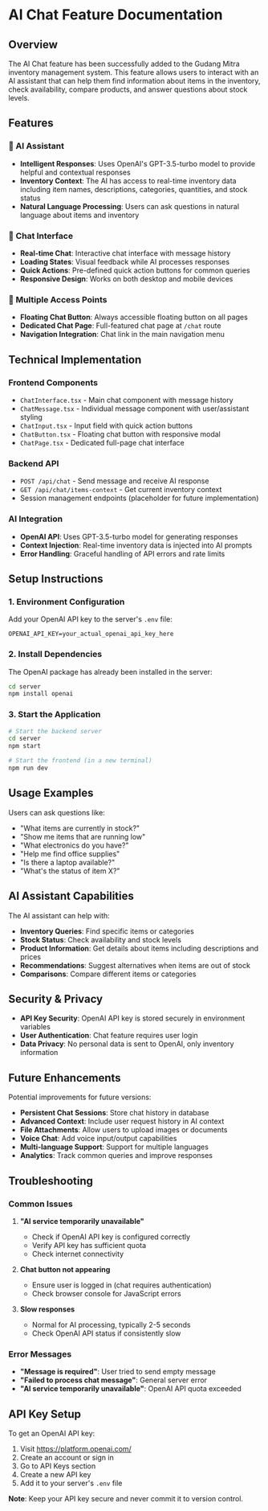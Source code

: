 # AI Chat Feature Documentation

## Overview

The AI Chat feature has been successfully added to the Gudang Mitra inventory management system. This feature allows users to interact with an AI assistant that can help them find information about items in the inventory, check availability, compare products, and answer questions about stock levels.

## Features

### 🤖 AI Assistant
- **Intelligent Responses**: Uses OpenAI's GPT-3.5-turbo model to provide helpful and contextual responses
- **Inventory Context**: The AI has access to real-time inventory data including item names, descriptions, categories, quantities, and stock status
- **Natural Language Processing**: Users can ask questions in natural language about items and inventory

### 💬 Chat Interface
- **Real-time Chat**: Interactive chat interface with message history
- **Loading States**: Visual feedback while AI processes responses
- **Quick Actions**: Pre-defined quick action buttons for common queries
- **Responsive Design**: Works on both desktop and mobile devices

### 🎯 Multiple Access Points
- **Floating Chat Button**: Always accessible floating button on all pages
- **Dedicated Chat Page**: Full-featured chat page at `/chat` route
- **Navigation Integration**: Chat link in the main navigation menu

## Technical Implementation

### Frontend Components
- `ChatInterface.tsx` - Main chat component with message history
- `ChatMessage.tsx` - Individual message component with user/assistant styling
- `ChatInput.tsx` - Input field with quick action buttons
- `ChatButton.tsx` - Floating chat button with responsive modal
- `ChatPage.tsx` - Dedicated full-page chat interface

### Backend API
- `POST /api/chat` - Send message and receive AI response
- `GET /api/chat/items-context` - Get current inventory context
- Session management endpoints (placeholder for future implementation)

### AI Integration
- **OpenAI API**: Uses GPT-3.5-turbo model for generating responses
- **Context Injection**: Real-time inventory data is injected into AI prompts
- **Error Handling**: Graceful handling of API errors and rate limits

## Setup Instructions

### 1. Environment Configuration
Add your OpenAI API key to the server's `.env` file:
```
OPENAI_API_KEY=your_actual_openai_api_key_here
```

### 2. Install Dependencies
The OpenAI package has already been installed in the server:
```bash
cd server
npm install openai
```

### 3. Start the Application
```bash
# Start the backend server
cd server
npm start

# Start the frontend (in a new terminal)
npm run dev
```

## Usage Examples

Users can ask questions like:
- "What items are currently in stock?"
- "Show me items that are running low"
- "What electronics do you have?"
- "Help me find office supplies"
- "Is there a laptop available?"
- "What's the status of item X?"

## AI Assistant Capabilities

The AI assistant can help with:
- **Inventory Queries**: Find specific items or categories
- **Stock Status**: Check availability and stock levels
- **Product Information**: Get details about items including descriptions and prices
- **Recommendations**: Suggest alternatives when items are out of stock
- **Comparisons**: Compare different items or categories

## Security & Privacy

- **API Key Security**: OpenAI API key is stored securely in environment variables
- **User Authentication**: Chat feature requires user login
- **Data Privacy**: No personal data is sent to OpenAI, only inventory information

## Future Enhancements

Potential improvements for future versions:
- **Persistent Chat Sessions**: Store chat history in database
- **Advanced Context**: Include user request history in AI context
- **File Attachments**: Allow users to upload images or documents
- **Voice Chat**: Add voice input/output capabilities
- **Multi-language Support**: Support for multiple languages
- **Analytics**: Track common queries and improve responses

## Troubleshooting

### Common Issues

1. **"AI service temporarily unavailable"**
   - Check if OpenAI API key is configured correctly
   - Verify API key has sufficient quota
   - Check internet connectivity

2. **Chat button not appearing**
   - Ensure user is logged in (chat requires authentication)
   - Check browser console for JavaScript errors

3. **Slow responses**
   - Normal for AI processing, typically 2-5 seconds
   - Check OpenAI API status if consistently slow

### Error Messages
- **"Message is required"**: User tried to send empty message
- **"Failed to process chat message"**: General server error
- **"AI service temporarily unavailable"**: OpenAI API quota exceeded

## API Key Setup

To get an OpenAI API key:
1. Visit https://platform.openai.com/
2. Create an account or sign in
3. Go to API Keys section
4. Create a new API key
5. Add it to your server's `.env` file

**Note**: Keep your API key secure and never commit it to version control.
